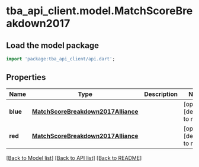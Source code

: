 # tba_api_client.model.MatchScoreBreakdown2017

## Load the model package
```dart
import 'package:tba_api_client/api.dart';
```

## Properties
Name | Type | Description | Notes
------------ | ------------- | ------------- | -------------
**blue** | [**MatchScoreBreakdown2017Alliance**](MatchScoreBreakdown2017Alliance.md) |  | [optional] [default to null]
**red** | [**MatchScoreBreakdown2017Alliance**](MatchScoreBreakdown2017Alliance.md) |  | [optional] [default to null]

[[Back to Model list]](../README.md#documentation-for-models) [[Back to API list]](../README.md#documentation-for-api-endpoints) [[Back to README]](../README.md)


